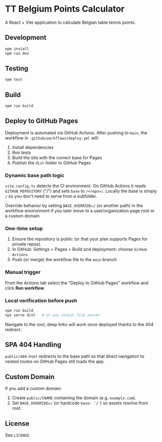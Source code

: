 # TT Belgium Points Calculator

A React + Vite application to calculate Belgian table tennis points.

## Development

```bash
npm install
npm run dev
```

## Testing

```bash
npm test
```

## Build

```bash
npm run build
```

## Deploy to GitHub Pages

Deployment is automated via GitHub Actions. After pushing to `main`, the workflow in `.github/workflows/deploy.yml` will:

1. Install dependencies
2. Run tests
3. Build the site with the correct base for Pages
4. Publish the `dist` folder to GitHub Pages

### Dynamic base path logic

`vite.config.ts` detects the CI environment. On GitHub Actions it reads `GITHUB_REPOSITORY` ("<owner>/<repo>") and sets `base` to `/<repo>/`. Locally the base is simply `/` so you don't need to serve from a subfolder.

Override behavior by setting `BASE_OVERRIDE=/` (or another path) in the workflow environment if you later move to a user/organization page root or a custom domain.

### One-time setup

1. Ensure the repository is public (or that your plan supports Pages for private repos).
2. In GitHub: Settings > Pages > Build and deployment: choose `GitHub Actions`.
3. Push (or merge) the workflow file to the `main` branch.

### Manual trigger

From the Actions tab select the "Deploy to GitHub Pages" workflow and click **Run workflow**.

### Local verification before push

```bash
npm run build
npx serve dist   # or any static file server
```
Navigate to the root; deep links will work once deployed thanks to the 404 redirect.

## SPA 404 Handling

`public/404.html` redirects to the base path so that direct navigation to nested routes on GitHub Pages still loads the app.

## Custom Domain

If you add a custom domain:

1. Create `public/CNAME` containing the domain (e.g. `example.com`).
2. Set `BASE_OVERRIDE=/` (or hardcode `base: '/'`) so assets resolve from root.

## License

See `LICENSE`.
